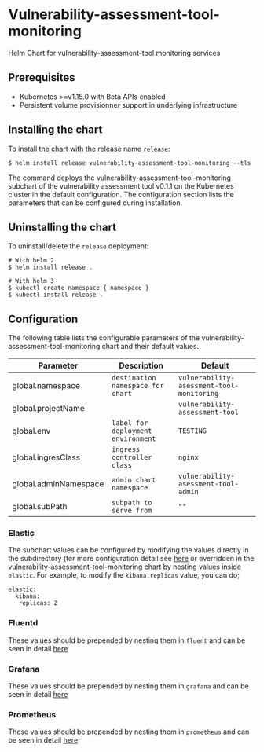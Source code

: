 
# Vulnerability-assessment-tool-monitoring
Helm Chart for vulnerability-assessment-tool monitoring services

## Prerequisites
-   Kubernetes >=v1.15.0 with Beta APIs enabled
-   Persistent volume provisionner support in underlying infrastructure

## Installing the chart
To install the chart with the release name `release`:
```console
$ helm install release vulnerability-assessment-tool-monitoring --tls
```

The command deploys the vulnerability-assessment-tool-monitoring subchart of the vulnerability assessment tool v0.1.1
on the Kubernetes cluster in the default configuration. The configuration section lists
the parameters that can be configured during installation.

## Uninstalling the chart
To uninstall/delete the `release` deployment:
```console
# With helm 2
$ helm install release .

# With helm 3
$ kubectl create namespace { namespace }
$ kubectl install release .
```

## Configuration
The following table lists the configurable parameters of the vulnerability-assessment-tool-monitoring chart and their default values.

| Parameter             | Description                        | Default                                   |
| --------------------- | ---------------------------------- | ----------------------------------------- |
| global.namespace      | `destination namespace for chart`  | `vulnerability-asessment-tool-monitoring` |
| global.projectName    |                                    | `vulnerability-assessment-tool`           |
| global.env            | `label for deployment environment` | `TESTING`                                 |
| global.ingresClass    | `ingress controller class`         | `nginx`                                   |
| global.adminNamespace | `admin chart namespace`            | `vulnerability-asessment-tool-admin`      |
| global.subPath        | `subpath to serve from`            | `""`                                      |

### Elastic
The subchart values can be configured by modifying the values directly in the subdirectory (for more configuration detail see [here](charts/elastic/README.md) or overridden in the vulnerability-assessment-tool-monitoring chart by nesting values inside `elastic`. For example, to modify the `kibana.replicas` value, you can do;
```
elastic:
  kibana:
   replicas: 2
```


### Fluentd
These values should be prepended by nesting them in `fluent` and can be seen in detail [here](charts/fluentd/README.md)

### Grafana
These values should be prepended by nesting them in `grafana` and can be seen in detail [here](charts/grafana/README.md)

### Prometheus
These values should be prepended by nesting them in `prometheus` and can be seen in detail [here](charts/prometheus/README.md)
